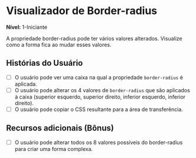# Visualizador de Border-radius
**Nível:** 1-Iniciante

A propriedade border-radius pode ter vários valores alterados. Visualize como a forma fica ao mudar esses valores.

## Histórias do Usuário
-   [ ] O usuário pode ver uma caixa na qual a propriedade `border-radius` é aplicada.
-   [ ] O usuário pode alterar os 4 valores de `border-radius` que são aplicados à caixa (superior esquerdo, superior direito, inferior esquerdo, inferior direito).
-   [ ] O usuário pode copiar o CSS resultante para a área de transferência.

## Recursos adicionais (Bônus)
-   [ ] O usuário pode alterar todos os 8 valores possíveis do border-radius para criar uma forma complexa.
